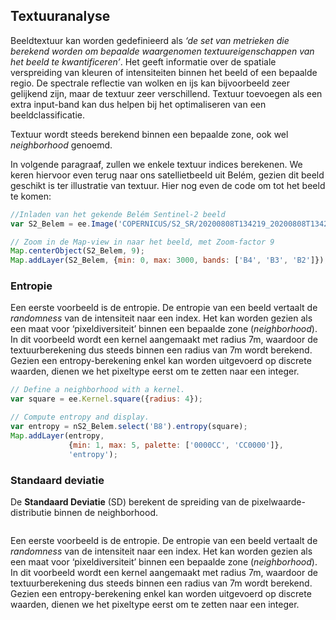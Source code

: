 ## Textuuranalyse

Beeldtextuur kan worden gedefinieerd als *‘de set van metrieken die berekend worden om bepaalde waargenomen textuureigenschappen van het beeld te kwantificeren’*. Het geeft informatie over de spatiale verspreiding van kleuren of intensiteiten binnen het beeld of een bepaalde regio.
De spectrale reflectie van wolken en ijs kan bijvoorbeeld zeer gelijkend zijn, maar de textuur zeer verschillend. Textuur toevoegen als een extra input-band kan dus helpen bij het optimaliseren van een beeldclassificatie.

Textuur wordt steeds berekend binnen een bepaalde zone, ook wel *neighborhood* genoemd.

In volgende paragraaf, zullen we enkele textuur indices berekenen. We keren hiervoor even terug naar ons satellietbeeld uit Belém, gezien dit beeld geschikt is ter illustratie van textuur. Hier nog even de code om tot het beeld te komen:

```javascript  
//Inladen van het gekende Belém Sentinel-2 beeld
var S2_Belem = ee.Image('COPERNICUS/S2_SR/20200808T134219_20200808T134214_T22MGD')

// Zoom in de Map-view in naar het beeld, met Zoom-factor 9
Map.centerObject(S2_Belem, 9);
Map.addLayer(S2_Belem, {min: 0, max: 3000, bands: ['B4', 'B3', 'B2']});
```

### Entropie
Een eerste voorbeeld is de entropie. De entropie van een beeld vertaalt de *randomness* van de intensiteit naar een index. Het kan worden gezien als een maat voor ‘pixeldiversiteit’ binnen een bepaalde zone (*neighborhood*).  In dit voorbeeld wordt een kernel aangemaakt met radius 7m, waardoor de textuurberekening dus steeds binnen een radius van 7m wordt berekend. Gezien een entropy-berekening enkel kan worden uitgevoerd op discrete waarden, dienen we het pixeltype eerst om te zetten naar een integer.

```javascript
// Define a neighborhood with a kernel.
var square = ee.Kernel.square({radius: 4});

// Compute entropy and display.
var entropy = nS2_Belem.select('B8').entropy(square);
Map.addLayer(entropy,
             {min: 1, max: 5, palette: ['0000CC', 'CC0000']},
             'entropy');
```

### Standaard deviatie

De **Standaard Deviatie** (SD) berekent de spreiding van de pixelwaarde-distributie binnen de neighborhood.

```javascript
```

Een eerste voorbeeld is de entropie. De entropie van een beeld vertaalt de *randomness* van de intensiteit naar een index. Het kan worden gezien als een maat voor ‘pixeldiversiteit’ binnen een bepaalde zone (*neighborhood*).  In dit voorbeeld wordt een kernel aangemaakt met radius 7m, waardoor de textuurberekening dus steeds binnen een radius van 7m wordt berekend. Gezien een entropy-berekening enkel kan worden uitgevoerd op discrete waarden, dienen we het pixeltype eerst om te zetten naar een integer.